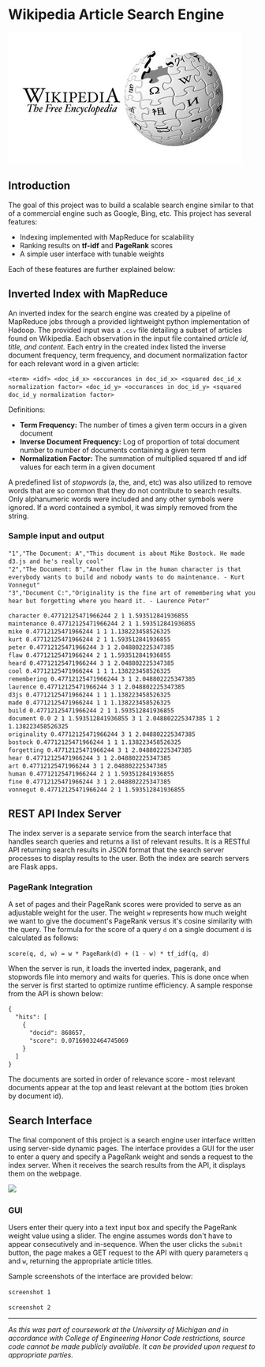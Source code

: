 # Wikipedia Article Search Engine
![](images/wiki_logo.jpg)

## Introduction
The goal of this project was to build a scalable search engine similar to that of a commercial engine such as Google, Bing, etc. This project has several features:
* Indexing implemented with MapReduce for scalability 
* Ranking results on **tf-idf** and **PageRank** scores
* A simple user interface with tunable weights

Each of these features are further explained below:

## Inverted Index with MapReduce
An inverted index for the search engine was created by a pipeline of MapReduce jobs through a provided lightweight python implementation of Hadoop. The provided input was a `.csv` file detailing a subset of articles found on Wikipedia. Each observation in the input file contained _article id, title, and content._ Each entry in the created index listed the inverse document frequency, term frequency, and document normalization factor for each relevant word in a given article:

```
<term> <idf> <doc_id_x> <occurances in doc_id_x> <squared doc_id_x normalization factor> <doc_id_y> <occurances in doc_id_y> <squared doc_id_y normalization factor>
```
Definitions:
* **Term Frequency:** The number of times a given term occurs in a given document
* **Inverse Document Frequency:** Log of proportion of total document number to number of documents containing a given term
* **Normalization Factor:** The summation of multiplied squared tf and idf values for each term in a given document

A predefined list of _stopwords_ (a, the, and, etc) was also utilized to remove words that are so common that they do not contribute to search results. Only alphanumeric words were included and any other symbols were ignored. If a word contained a symbol, it was simply removed from the string.

### Sample input and output
```
"1","The Document: A","This document is about Mike Bostock. He made d3.js and he's really cool"
"2","The Document: B","Another flaw in the human character is that everybody wants to build and nobody wants to do maintenance. - Kurt Vonnegut"
"3","Document C:","Originality is the fine art of remembering what you hear but forgetting where you heard it. - Laurence Peter"
```

```
character 0.47712125471966244 2 1 1.593512841936855
maintenance 0.47712125471966244 2 1 1.593512841936855
mike 0.47712125471966244 1 1 1.138223458526325
kurt 0.47712125471966244 2 1 1.593512841936855
peter 0.47712125471966244 3 1 2.048802225347385
flaw 0.47712125471966244 2 1 1.593512841936855
heard 0.47712125471966244 3 1 2.048802225347385
cool 0.47712125471966244 1 1 1.138223458526325
remembering 0.47712125471966244 3 1 2.048802225347385
laurence 0.47712125471966244 3 1 2.048802225347385
d3js 0.47712125471966244 1 1 1.138223458526325
made 0.47712125471966244 1 1 1.138223458526325
build 0.47712125471966244 2 1 1.593512841936855
document 0.0 2 1 1.593512841936855 3 1 2.048802225347385 1 2 1.138223458526325
originality 0.47712125471966244 3 1 2.048802225347385
bostock 0.47712125471966244 1 1 1.138223458526325
forgetting 0.47712125471966244 3 1 2.048802225347385
hear 0.47712125471966244 3 1 2.048802225347385
art 0.47712125471966244 3 1 2.048802225347385
human 0.47712125471966244 2 1 1.593512841936855
fine 0.47712125471966244 3 1 2.048802225347385
vonnegut 0.47712125471966244 2 1 1.593512841936855
```

## REST API Index Server
The index server is a separate service from the search interface that handles search queries and returns a list of relevant results. It is a RESTful API returning search results in JSON format that the search server processes to display results to the user. Both the index are search servers are Flask apps.

### PageRank Integration
A set of pages and their PageRank scores were provided to serve as an adjustable weight for the user. The weight `w` represents how much weight we want to give the document's PageRank versus it's cosine similarity with the query. The formula for the score of a query `d` on a single document `d` is calculated as follows:

``` score(q, d, w) = w * PageRank(d) + (1 - w) * tf_idf(q, d) ```

When the server is run, it loads the inverted index, pagerank, and stopwords file into memory and waits for queries. This is done once when the server is first started to optimize runtime efficiency. A sample response from the API is shown below:
```
{
  "hits": [
    {
      "docid": 868657,
      "score": 0.07169032464745069
    }
  ]
}
```
The documents are sorted in order of relevance score - most relevant documents appear at the top and least relevant at the bottom (ties broken by document id).

## Search Interface
The final component of this project is a search engine user interface written using server-side dynamic pages. The interface provides a GUI for the user to enter a query and specify a PageRank weight and sends a request to the index server. When it receives the search results from the API, it displays them on the webpage. 

![](/images/server_diagram.jpg)

### GUI
Users enter their query into a text input box and specify the PageRank weight value using a slider. The engine assumes words don't have to appear consecutively and in-sequence. When the user clicks the `submit` button, the page makes a GET request to the API with query parameters `q` and `w`, returning the appropriate article titles.

Sample screenshots of the interface are provided below:

`screenshot 1`

`screenshot 2`

---
*As this was part of coursework at the University of Michigan and in accordance with College of Engineering Honor Code restrictions, source code cannot be made publicly available. It can be provided upon request to appropriate parties.*
